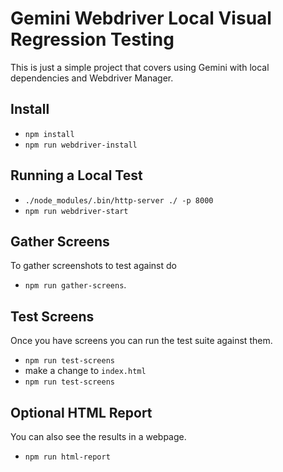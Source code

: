 # Gemini Webdriver Local Visual Regression Testing
This is just a simple project that covers using Gemini with local dependencies and Webdriver Manager.

## Install
* `npm install`
* `npm run webdriver-install`

## Running a Local Test
* `./node_modules/.bin/http-server ./ -p 8000`
* `npm run webdriver-start`

## Gather Screens
To gather screenshots to test against do

* `npm run gather-screens`.

## Test Screens
Once you have screens you can run the test suite against them.

* `npm run test-screens`
* make a change to `index.html`
* `npm run test-screens`

## Optional HTML Report
You can also see the results in a webpage.

* `npm run html-report`
